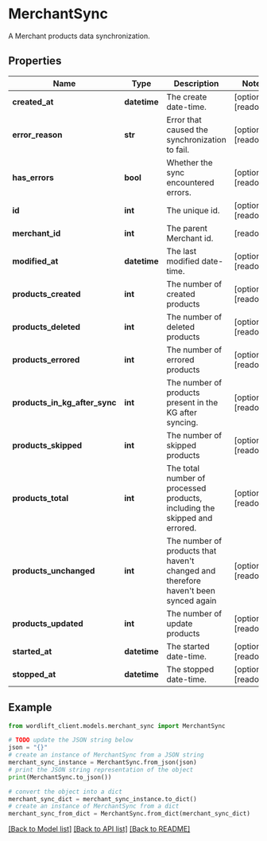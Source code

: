 # MerchantSync

A Merchant products data synchronization.

## Properties

Name | Type | Description | Notes
------------ | ------------- | ------------- | -------------
**created_at** | **datetime** | The create date-time. | [optional] [readonly] 
**error_reason** | **str** | Error that caused the synchronization to fail. | [optional] [readonly] 
**has_errors** | **bool** | Whether the sync encountered errors. | [optional] [readonly] 
**id** | **int** | The unique id. | [optional] [readonly] 
**merchant_id** | **int** | The parent Merchant id. | [readonly] 
**modified_at** | **datetime** | The last modified date-time. | [optional] [readonly] 
**products_created** | **int** | The number of created products | [optional] [readonly] 
**products_deleted** | **int** | The number of deleted products | [optional] [readonly] 
**products_errored** | **int** | The number of errored products | [optional] [readonly] 
**products_in_kg_after_sync** | **int** | The number of products present in the KG after syncing. | [optional] [readonly] 
**products_skipped** | **int** | The number of skipped products | [optional] [readonly] 
**products_total** | **int** | The total number of processed products, including the skipped and errored. | [optional] [readonly] 
**products_unchanged** | **int** | The number of products that haven&#39;t changed and therefore haven&#39;t been synced again | [optional] [readonly] 
**products_updated** | **int** | The number of update products | [optional] [readonly] 
**started_at** | **datetime** | The started date-time. | [optional] [readonly] 
**stopped_at** | **datetime** | The stopped date-time. | [optional] [readonly] 

## Example

```python
from wordlift_client.models.merchant_sync import MerchantSync

# TODO update the JSON string below
json = "{}"
# create an instance of MerchantSync from a JSON string
merchant_sync_instance = MerchantSync.from_json(json)
# print the JSON string representation of the object
print(MerchantSync.to_json())

# convert the object into a dict
merchant_sync_dict = merchant_sync_instance.to_dict()
# create an instance of MerchantSync from a dict
merchant_sync_from_dict = MerchantSync.from_dict(merchant_sync_dict)
```
[[Back to Model list]](../README.md#documentation-for-models) [[Back to API list]](../README.md#documentation-for-api-endpoints) [[Back to README]](../README.md)


